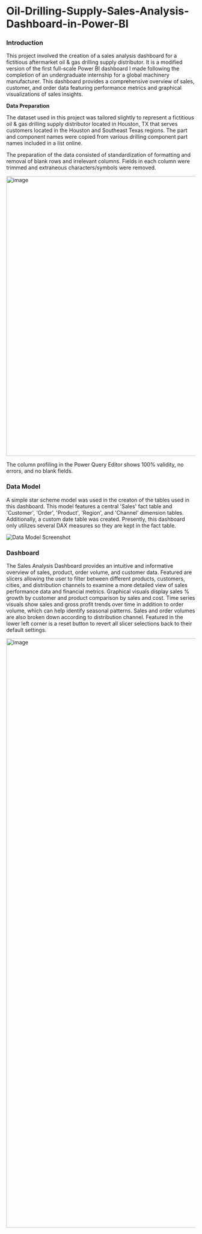 # Oil-Drilling-Supply-Sales-Analysis-Dashboard-in-Power-BI

### Introduction

This project involved the creation of a sales analysis dashboard for a fictitious aftermarket oil & gas drilling supply distributor. It is a modified version of the first full-scale Power BI dashboard I made following the completion of an undergraduate internship for a global machinery manufacturer. This dashboard provides a comprehensive overview of sales, customer, and order data featuring performance metrics and graphical visualizations of sales insights.

**Data Preparation**

The dataset used in this project was tailored slightly to represent a fictitious oil & gas drilling supply distributor located in Houston, TX that serves customers located in the Houston and Southeast Texas regions. The part and component names were copied from various drilling component part names included in a list online. 

The preparation of the data consisted of standardization of formatting and removal of blank rows and irrelevant columns. Fields in each column were trimmed and extraneous characters/symbols were removed. 

<img width="743" alt="image" src="https://github.com/rcfrazier127/Oil-Drilling-Supply-Sales-Dashboard-Power-BI/assets/63532077/48368b98-71c4-45d9-9e39-4bdbc231bdac">

The column profiling in the Power Query Editor shows 100% validity, no errors, and no blank fields.

### Data Model

A simple star scheme model was used in the creaton of the tables used in this dashboard. This model features a central 'Sales' fact table and 'Customer', 'Order', 'Product', 'Region', and 'Channel' dimension tables. Additionally, a custom date table was created. Presently, this dashboard only utilizes several DAX measures so they are kept in the fact table.

![Data Model Screenshot](https://github.com/rcfrazier127/Sales-Analysis-Dashboard-Power-BI/assets/63532077/24312a2a-472d-45df-b389-6df88ecb926b)

### Dashboard

The Sales Analysis Dashboard provides an intuitive and informative overview of sales, product, order volume, and customer data. Featured are slicers allowing the user to filter between different products, customers, cities, and distribution channels to examine a more detailed view of sales performance data and financial metrics. Graphical visuals display sales % growth by customer and product comparison by sales and cost. Time series visuals show sales and gross profit trends over time in addition to order volume, which can help identify seasonal patterns. Sales and order volumes are also broken down according to distribution channel. Featured in the lower left corner is a reset button to revert all slicer selections back to their default settings.

<img width="1564" alt="image" src="https://github.com/rcfrazier127/Oil-Drilling-Supply-Sales-Dashboard-in-Power-BI/assets/63532077/ad67f964-8cc3-4cf9-9c0f-aae767cce80a">

